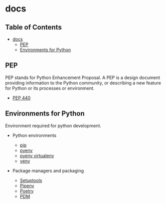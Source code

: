 # docs

## Table of Contents <!-- omit in toc -->

- [docs](#docs)
  - [PEP](#pep)
  - [Environments for Python](#environments-for-python)

## PEP 

PEP stands for Python Enhancement Proposal. A PEP is a design document providing information to the Python community, or describing a new feature for Python or its processes or environment.

- [PEP 440](./pep/PEP440.md)


## Environments for Python

Environment required for python development.

- Python environments
  - [pip](./environment/pip.md)
  - [pyenv](./environment/pyenv.md)
  - [pyenv virtualenv](./environment/pyenv-virtualenv.md)
  - [venv](./environment/venv.md)
  
- Package managers and packaging
  - [Setuptools](./packaging/setuptools.md)
  - [Pipenv](./packaging/pipenv.md)
  - [Poetry](./packaging/poetry.md)
  - [PDM](./packaging/pdm.md)


<!-- // spell-checker:words pyenv -->
<!-- // spell-checker:words virtualenv -->
<!-- // spell-checker:words setuptools -->
<!-- // spell-checker:words pipenv -->
